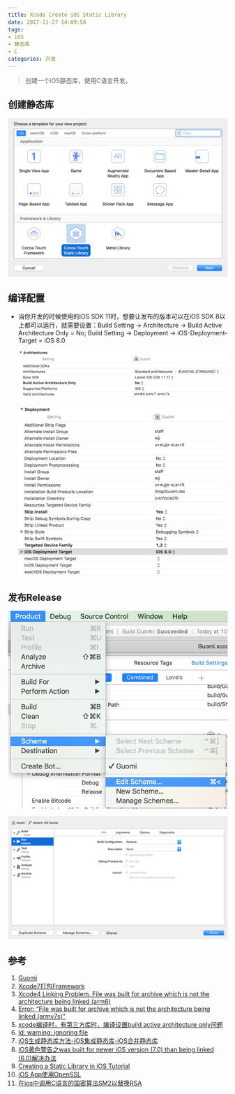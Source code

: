 ```yaml
---
title: Xcode Create iOS Static Library
date: 2017-11-27 14:09:58
tags:
- iOS
- 静态库
- C
categories: 开发
---
```


> 创建一个iOS静态库，使用C语言开发。

## 创建静态库

![](Xcode-Create-iOS-Static-Library\Create-iOS-Cocoa-Touch-Static-Library.png)

## 编译配置

- 当你开发的时候使用的iOS SDK 11时，想要让发布的版本可以在iOS SDK 8以上都可以运行，就需要设置：Build Setting -> Architecture -> Build Active Architecture Only = No; Build Setting -> Deployment -> iOS-Deployment-Target = iOS 8.0

    ![](Xcode-Create-iOS-Static-Library\Build-Active-Architecture-Only.png)

    ![](Xcode-Create-iOS-Static-Library\iOS-Deployment-Target.png)

## 发布Release

![](Xcode-Create-iOS-Static-Library\Edit-Scheme-Menu.png)

![](Xcode-Create-iOS-Static-Library\Edit-Scheme-Dialog.png)

## 参考

1. [Guomi](https://github.com/vwarship/Guomi)
2. [Xcode7打包Framework](http://www.jianshu.com/p/a8366426fe51)
3. [Xcode4 Linking Problem. File was built for archive which is not the architecture being linked (arm6)](https://stackoverflow.com/questions/5303933/xcode4-linking-problem-file-was-built-for-archive-which-is-not-the-architecture)
4. [Error: “File was built for archive which is not the architecture being linked (armv7s)”](https://stackoverflow.com/questions/14828693/error-file-was-built-for-archive-which-is-not-the-architecture-being-linked-a)
5. [xcode编译时，有第三方库时，编译设置build active architecture only问题](http://blog.csdn.net/ysysbaobei/article/details/16371263)
6. [ld: warning: ignoring file](https://stackoverflow.com/questions/22910866/ld-warning-ignoring-file)
7. [iOS生成静态库方法-iOS集成静态库-iOS合并静态库](http://blog.sina.com.cn/s/blog_7b9d64af0101jlym.html)
8. [iOS黄色警告之was built for newer iOS version (7.0) than being linked (6.0)解决办法](http://blog.csdn.net/l2i2j2/article/details/51184515)
9. [Creating a Static Library in iOS Tutorial](https://www.raywenderlich.com/41377/creating-a-static-library-in-ios-tutorial)
10. [iOS App使用OpenSSL](https://vwarship.github.io/2017/10/25/iOS-App使用OpenSSL/)
11. [在ios中调用C语言的国密算法SM2以替换RSA](http://blog.csdn.net/qq_15509071/article/details/51862664)
